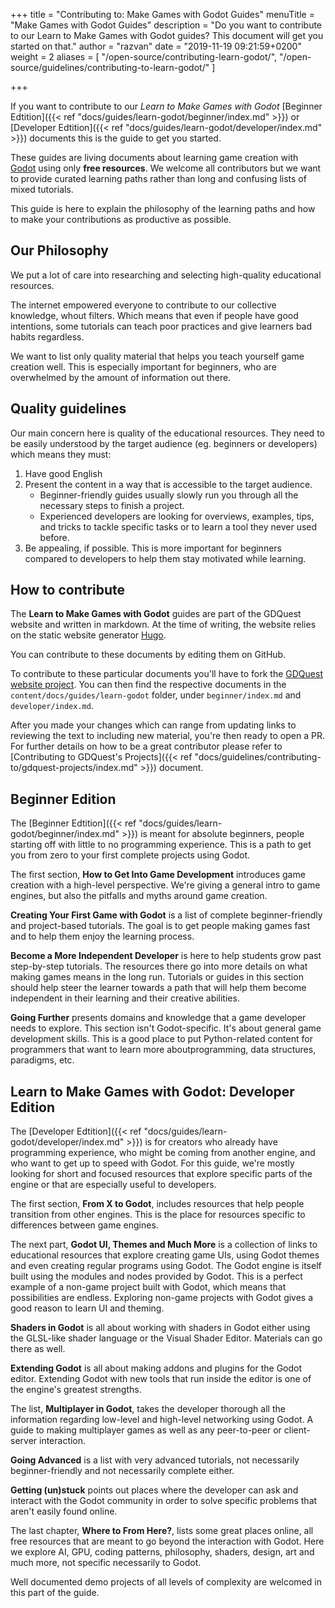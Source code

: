 +++
title = "Contributing to: Make Games with Godot Guides"
menuTitle = "Make Games with Godot Guides"
description = "Do you want to contribute to our Learn to Make Games with Godot guides? This document will get you started on that."
author = "razvan"
date = "2019-11-19 09:21:59+0200"
weight = 2
aliases = [
  "/open-source/contributing-learn-godot/",
  "/open-source/guidelines/contributing-to-learn-godot/"
]

+++

If you want to contribute to our *Learn to Make Games with Godot* [Beginner Edtition]({{< ref "docs/guides/learn-godot/beginner/index.md" >}}) or [Developer Edtition]({{< ref "docs/guides/learn-godot/developer/index.md" >}}) documents this is the guide to get you started.

These guides are living documents about learning game creation with [Godot](https://godotengine.org/) using only **free resources**. 
We welcome all contributors but we want to provide curated learning paths rather than long and confusing lists of mixed tutorials. 

This guide is here to explain the philosophy of the learning paths and how to make your contributions as productive as possible.

## Our Philosophy

We put a lot of care into researching and selecting high-quality educational resources. 

The internet empowered everyone to contribute to our collective knowledge, whout filters. Which means that even if people have good intentions, some tutorials can teach poor practices and give learners bad habits regardless.

We want to list only quality material that helps you teach yourself game creation well. This is especially important for beginners, who are overwhelmed by the amount of information out there.

## Quality guidelines

Our main concern here is quality of the educational resources. They need to be easily understood by the target audience (eg. beginners or developers) which means they must:

1. Have good English
1. Present the content in a way that is accessible to the target audience. 
    - Beginner-friendly guides usually slowly run you through all the necessary steps to finish a project. 
    - Experienced developers are looking for overviews, examples, tips, and tricks to tackle specific tasks or to learn a tool they never used before.
1. Be appealing, if possible. This is more important for beginners compared to developers to help them stay motivated while learning.

## How to contribute

The **Learn to Make Games with Godot** guides are part of the GDQuest website and written in markdown. At the time of writing, the website relies on the static website generator [Hugo](https://gohugo.io/).

You can contribute to these documents by editing them on GitHub.

To contribute to these particular documents you'll have to fork the [GDQuest website project](https://github.com/GDQuest/GDQuest-website). You can then find the respective documents in the `content/docs/guides/learn-godot` folder, under `beginner/index.md` and `developer/index.md`.

After you made your changes which can range from updating links to reviewing the text to including new material, you're then ready to open a PR. For further details on how to be a great contributor please refer to [Contributing to GDQuest's Projects]({{< ref "docs/guidelines/contributing-to/gdquest-projects/index.md" >}}) document. 

## Beginner Edition

The [Beginner Edtition]({{< ref "docs/guides/learn-godot/beginner/index.md" >}}) is meant for absolute beginners, people starting off with little to no programming experience. This is a path to get you from zero to your first complete projects using Godot.

The first section, **How to Get Into Game Development** introduces game creation with a high-level perspective. We're giving a general intro to game engines, but also the pitfalls and myths around game creation.

**Creating Your First Game with Godot** is a list of complete beginner-friendly and project-based tutorials. The goal is to get people making games fast and to help them enjoy the learning process.

**Become a More Independent Developer** is here to help students grow past step-by-step tutorials. The resources there go into more details on what making games means in the long run. Tutorials or guides in this section should help steer the learner towards a path that will help them become independent in their learning and their creative abilities.

**Going Further** presents domains and knowledge that a game developer needs to explore. This section isn't Godot-specific. It's about general game development skills. This is a good place to put Python-related content for programmers that want to learn more aboutprogramming, data structures, paradigms, etc.

## Learn to Make Games with Godot: Developer Edition



The [Developer Edtition]({{< ref "docs/guides/learn-godot/developer/index.md" >}}) is for creators who already have programming experience, who might be coming from another engine, and who want to get up to speed with Godot. For this guide, we're mostly looking for short and focused resources that explore specific parts of the engine or that are especially useful to developers.

The first section, **From X to Godot**, includes resources that help people transition from other engines. This is the place for resources specific to differences between game engines.

The next part, **Godot UI, Themes and Much More** is a collection of links to educational resources that explore creating game UIs, using Godot themes and even creating regular programs using Godot. The Godot engine is itself built using the modules and nodes provided by Godot. This is a perfect example of a non-game project built with Godot, which means that possibilities are endless. Exploring non-game projects with Godot gives a good reason to learn UI and theming.

**Shaders in Godot** is all about working with shaders in Godot either using the GLSL-like shader language or the Visual Shader Editor. Materials can go there as well.

**Extending Godot** is all about making addons and plugins for the Godot editor. Extending Godot with new tools that run inside the editor is one of the engine's greatest strengths.

The list, **Multiplayer in Godot**, takes the developer thorough all the information regarding low-level and high-level networking using Godot. A guide to making multiplayer games as well as any peer-to-peer or client-server interaction.

**Going Advanced** is a list with very advanced tutorials, not necessarily beginner-friendly and not necessarily complete either.

**Getting (un)stuck** points out places where the developer can ask and interact with the Godot community in order to solve specific problems that aren't easily found online.

The last chapter, **Where to From Here?**, lists some great places online, all free resources that are meant to go beyond the interaction with Godot. Here we explore AI, GPU, coding patterns, philosophy, shaders, design, art and much more, not specific necessarily to Godot.

Well documented demo projects of all levels of complexity are welcomed in this part of the guide.

